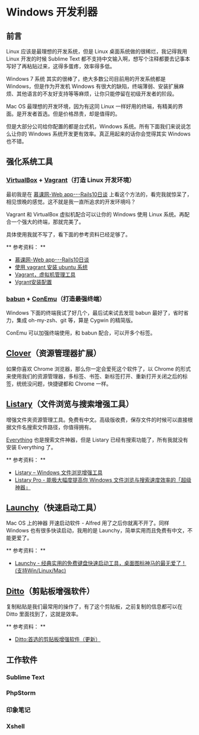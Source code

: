 # Windows 开发利器

## 前言

Linux 应该是最理想的开发系统，但是 Linux 桌面系统做的很稀烂，我记得我用 Linux 开发的时候 Sublime Text 都不支持中文输入啊，想写个注释都要去记事本写好了再粘贴过来，这得多蛋疼，效率得多低。

Windows 7 系统 其实的很棒了，绝大多数公司目前用的开发系统都是 Windows，但是作为开发机 Windows 有很大的缺陷，终端薄弱、安装扩展麻烦、其他语言的不友好支持等等麻烦，让你只能停留在初级开发者的阶段。

Mac OS 最理想的开发环境，因为有这同 Linux 一样好用的终端，有精美的界面。是开发者首选。但是价格昂贵，却是值得的。

但是大部分公司给你配置的都是台式机，Windows 系统。所有下面我们来说说怎么让你的 Windows 系统开发更有效率。真正用起来的话你会觉得其实 Windows 也不错。

## 强化系统工具

### [VirtualBox](https://www.virtualbox.org/) + [Vagrant](https://www.vagrantup.com/)（打造 Linux 开发环境）

最初我是在 [慕课网-Web app---Rails10日谈](http://www.imooc.com/learn/230) 上看这个方法的，看完我就惊呆了，相见恨晚的感觉。这不就是我一直所追求的开发环境吗？


Vagrant 和 VirtualBox 虚拟机配合可以让你的 Windows 使用 Linux 系统。再配合一个强大的终端，那就完美了。

具体使用我就不写了，看下面的参考资料已经足够了。

** 参考资料： **

- [慕课网-Web app---Rails10日谈](http://www.imooc.com/learn/230)
- [使用 vagrant 安装 ubuntu 系统](http://happypeter.github.io/rails10/01_vagrant.html)
- [Vagrant，虚拟机管理工具](http://chloerei.com/2013/11/01/vagrant/)
- [Vgrant安装配置](https://github.com/astaxie/Go-in-Action/blob/master/ebook/zh/01.2.md)

### [babun](http://babun.github.io/) + [ConEmu](https://github.com/Maximus5/ConEmu)（打造最强终端）

Windows 下面的终端我试了好几个，最后试来试去发现 babun 最好了，省时省力，集成 oh-my-zsh、git 等，算是 Cygwin 的精简版。

ConEmu 可以加强终端使用，和 babun 配合，可以开多个标签。

## [Clover](http://cn.ejie.me/)（资源管理器扩展）

如果你喜欢 Chrome 浏览器，那么你一定会爱死这个软件了，以 Chrome 的形式来使用我们的资源管理器，多标签、书签、新标签打开、重新打开关闭之后的标签，统统没问题，快捷键都和 Chrome 一样。

## [Listary](http://www.listary.com/)（文件浏览与搜索增强工具）

增强文件夹资源管理工具。免费有中文。高级版收费，保存文件的时候可以直接根据文件名搜索文件路径，你值得拥有。

[Everything](http://www.voidtools.com/) 也是搜索文件神器，但是 Listary 已经有搜索功能了，所有我就没有安装 Everything 了。

** 参考资料： **

- [Listary – Windows 文件浏览增强工具](http://www.appinn.com/listary/)
- [Listary Pro - 能极大幅度提高你 Windows 文件浏览与搜索速度效率的「超级神器」](http://www.iplaysoft.com/listary.html)

## [Launchy](http://launchy.net)（快速启动工具）

Mac OS 上的神器 开速启动软件 - Alfred 用了之后你就离不开了。同样 Windows 也有很多快读启动，我用的是 Launchy，简单实用而且免费有中文，不能更爱了。

** 参考资料： **

- [Launchy - 经典实用的免费键盘快速启动工具，桌面图标神马的最无爱了！ (支持Win/Linux/Mac)](http://www.iplaysoft.com/launchy.html)

## [Ditto](http://ditto-cp.sourceforge.net/)（剪贴板增强软件）

复制粘贴是我们最常用的操作了，有了这个剪贴板，之前复制的信息都可以在 Ditto 里面找到了，这就是效率。

** 参考资料： **

- [Ditto:首选的剪贴板增强软件（更新）](http://xbeta.info/ditto.htm)

## 工作软件

### Sublime Text

### PhpStorm

### 印象笔记

### Xshell